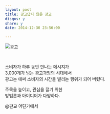 ```yaml
---
layout: post
title: 광고답지 않은 광고
disqus: y
share: y
date: 2014-12-30 23:56:00

---
```



![광고](http://beatshon.github.com/images/jim.png)


</br>

소비자가 하루 동안 만나는 메시지가</br> 
3,000개가 넘는 광고과잉의 시대에서</br>
광고는 애써 소비자의 시간을 빌리는 행위가 되어 버렸다.</br>

주목을 높이고, 관심을 끌기 위한  
방법론과 아이디어가 다양하다. 

@판교 어딘가에서
